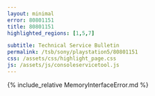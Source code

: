 ```yaml
---
layout: minimal
error: 80801151
title: 80801151
highlighted_regions: [1,5,7]

subtitle: Technical Service Bulletin
permalink: /tsb/sony/playstation5/80801151
css: /assets/css/highlight_page.css
js: /assets/js/consoleservicetool.js
---
```


{% include_relative MemoryInterfaceError.md %}
